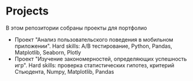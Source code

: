 # Projects
В этом репозитории собраны проекты для портфолио

* Проект "Анализ пользовательского поведения в мобильном приложении". Hard skills: А/В тестирование, Python, Pandas, Matplotlib, Seaborn, Plotly
* Проект "Изучение закономерностей, определяющих успешность игр". Hard skills: проверка статистических гипотез, критерий Стьюдента, Numpy, Matplotlib, Pandas
